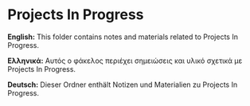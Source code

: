 # Projects In Progress

**English:** This folder contains notes and materials related to Projects In Progress.

**Ελληνικά:** Αυτός ο φάκελος περιέχει σημειώσεις και υλικό σχετικά με Projects In Progress.

**Deutsch:** Dieser Ordner enthält Notizen und Materialien zu Projects In Progress.

